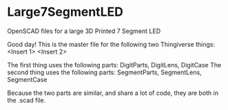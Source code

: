 # Large7SegmentLED
OpenSCAD files for a large 3D Printed 7 Segment LED

Good day!  This is the master file for the following two Thingiverse things:
<Insert 1>
<Insert 2>

The first thing uses the following parts:  DigitParts, DigitLens, DigitCase
The second thing uses the following parts:  SegmentParts, SegmentLens, SegmentCase

Because the two parts are similar, and share a lot of code, they are both in the .scad file.
